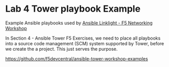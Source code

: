 # Lab 4 Tower playbook Example

Example Ansible playbooks used by [Ansible Linklight - F5 Networking Workshop](https://github.com/ansible/workshops/tree/devel/exercises/ansible_f5)

In Section 4 - Ansible Tower F5 Exercises, we need to place all playbooks into a source code management (SCM) system supported by Tower, before we create the a project. This just serves the purpose.

https://github.com/f5devcentral/ansible-tower-workshop-examples
